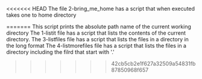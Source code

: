 <<<<<<< HEAD
The file 2-bring_me_home has a script that when executed takes one to home directory

=======
This script prints the absolute path name of the current working directory
The 1-listit file has a script that lists the contents of the current directory.
The 3-listfiles file has a script that lists the files in a directory in the long format
The 4-listmorefiles file has a script that lists the files in a directory including the filrd that start with '.'
>>>>>>> 42cb5cb2e1f627a32509a54831fb87850968f657
